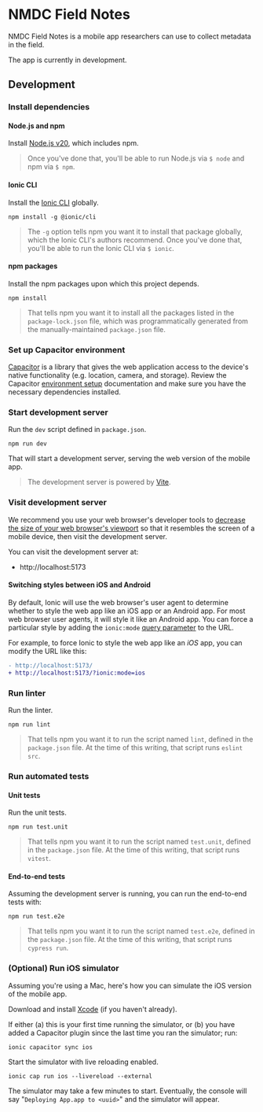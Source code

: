 # NMDC Field Notes

NMDC Field Notes is a mobile app researchers can use to collect metadata in the field.

The app is currently in development.

## Development

### Install dependencies 

#### Node.js and npm

Install [Node.js v20](https://nodejs.org/en/download/), which includes npm.

> Once you've done that, you'll be able to run Node.js via `$ node` and npm via `$ npm`.

#### Ionic CLI

Install the [Ionic CLI](https://ionicframework.com/docs/cli) globally.

```shell
npm install -g @ionic/cli
```
> The `-g` option tells npm you want it to install that package globally, which the Ionic CLI's authors recommend.
> Once you've done that, you'll be able to run the Ionic CLI via `$ ionic`.

#### npm packages

Install the npm packages upon which this project depends.

```shell
npm install
```
> That tells npm you want it to install all the packages listed in the `package-lock.json` file,
> which was programmatically generated from the manually-maintained `package.json` file.

### Set up Capacitor environment

[Capacitor](https://capacitorjs.com/) is a library that gives the web application access to the device's native functionality (e.g. location, camera, and storage). Review the Capacitor [environment setup](https://capacitorjs.com/docs/getting-started/environment-setup) documentation and make sure you have the necessary dependencies installed.

### Start development server

Run the `dev` script defined in `package.json`.

```shell
npm run dev
```

That will start a development server, serving the web version of the mobile app.

> The development server is powered by [Vite](https://vitejs.dev/guide/cli.html#dev-server).

### Visit development server

We recommend you use your web browser's developer tools to [decrease the size of your web browser's viewport]((https://ionicframework.com/docs/developing/previewing#simulating-a-mobile-viewport)) so that it resembles the screen of a mobile device, then visit the development server. 

You can visit the development server at: 

- http://localhost:5173

#### Switching styles between iOS and Android

By default, Ionic will use the web browser's user agent to determine whether to style the web app like an iOS app or an Android app. For most web browser user agents, it will style it like an Android app. You can force a particular style by adding the `ionic:mode` [query parameter](https://ionicframework.com/docs/developing/tips#changing-mode) to the URL.

For example, to force Ionic to style the web app like an _iOS_ app, you can modify the URL like this:

```diff
- http://localhost:5173/
+ http://localhost:5173/?ionic:mode=ios
```

### Run linter

Run the linter.

```shell
npm run lint
```
> That tells npm you want it to run the script named `lint`, defined in the `package.json` file.
> At the time of this writing, that script runs `eslint src`.

### Run automated tests

#### Unit tests

Run the unit tests.

```shell
npm run test.unit
```
> That tells npm you want it to run the script named `test.unit`, defined in the `package.json` file.
> At the time of this writing, that script runs `vitest`.

#### End-to-end tests

Assuming the development server is running, you can run the end-to-end tests with:

```shell
npm run test.e2e
```
> That tells npm you want it to run the script named `test.e2e`, defined in the `package.json` file.
> At the time of this writing, that script runs `cypress run`.

### (Optional) Run iOS simulator 

Assuming you're using a Mac, here's how you can simulate the iOS version of the mobile app.

Download and install [Xcode](https://developer.apple.com/xcode/) (if you haven't already). 

If either (a) this is your first time running the simulator, or (b) you have added a Capacitor plugin since the last time you ran the simulator; run:

```shell
ionic capacitor sync ios
```

Start the simulator with live reloading enabled.

```shell
ionic cap run ios --livereload --external
```

The simulator may take a few minutes to start. Eventually, the console will say "`Deploying App.app to <uuid>`" and the simulator will appear.
